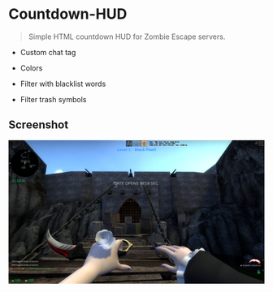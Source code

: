 # Countdown-HUD

> Simple HTML countdown HUD for Zombie Escape servers.

- Custom chat tag

- Colors

- Filter with blacklist words

- Filter trash symbols

## Screenshot

![Countdown HUD](/1.png?raw=true "Countdown HUD")
